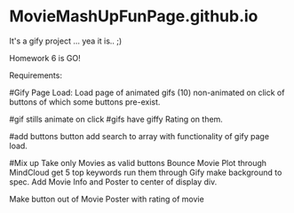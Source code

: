 # MovieMashUpFunPage.github.io
It's a gify project ...  yea it is.. ;)

Homework 6 is GO!

Requirements:

#Gify Page Load:
Load page of animated gifs (10) non-animated
on click of buttons of which some buttons pre-exist. 

#gif stills animate on click
#gifs have giffy Rating on them.

#add buttons 
button add search to array with functionality
of gify page load.

#Mix up
Take only Movies as valid buttons
Bounce Movie Plot through
MindCloud get 5 top keywords run them through
Gify make background to spec. 
Add Movie Info and Poster to center of display div.

Make button out of Movie Poster with rating of movie

